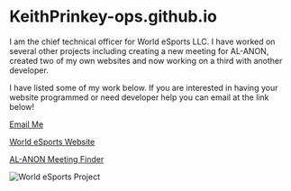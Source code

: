 # KeithPrinkey-ops.github.io

I am the chief technical officer for World eSports LLC. I have worked on several other projects including creating a new meeting for AL-ANON, created two of my own websites and now working on a third with another developer. 

I have listed some of my work below. If you are interested in having your website programmed or need developer help you can email at the link below!

<a href="mailto:chieftech@worldesports.app">Email Me</a>

<a href="https://worldesports.app" target="_blank">World eSports Website</a>

<a href="https://devapp.al-anon.org/al-anon-meetings/electronic-meetings/" target="_blank">AL-ANON Meeting Finder</a>

 <img src="https://worldesports.app/media/f55a4s3v/wehl_media_logo_4.png" alt="World eSports Project"><br>
 
